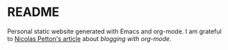 README
======

Personal static website generated with Emacs and org-mode. I am
grateful to [Nicolas Petton's
article](https://nicolas.petton.fr/blog/blogging-with-org-mode.html)
about *blogging with org-mode*.

